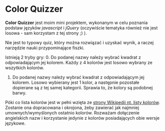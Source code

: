 # Color Quizzer
**Color Quizzer** jest moim mini projektem, wykonanym w celu poznania podstaw języków _javascript_ i _jQuery_ (oczywiście tematyka również nie jest losowa - sam korzystam z tej strony ;) ).

Nie jest to typowy quiz, który można rozwiązać i uzyskać wynik, a raczej narzędzie nauki przypominające fiszki.

Istnieją 2 tryby gry:
  0. Do podanej nazwy należy wybrać kwadrat z odpowiadającym jej kolorem. Każdy z 4 kolorów jest losowo wybrany ze wszytkich kolorów.
  1. Do podanej nazwy należy wybrać kwadrat z odpowiadającym jej kolorem. Losowo wybierany jest 1 kolor, a następnie pozostałe dopierane są z tej samej kategorii. Sprawia to, że kolory są podobnej barwy.
 
Póki co lista kolorów jest w pełni wzięta ze [strony Wikipedii nt. listy kolorów](https://pl.wikipedia.org/wiki/Lista_kolor%C3%B3w). Zostanie ona dopracowana i okrojona, żeby zawierać jak najmniej umownych/wymyślonych ostatnio kolorów.
Rozważam dołączenie angielskich nazw i korzystanie jedynie z kolorów posiadających obie wersje językowe.
